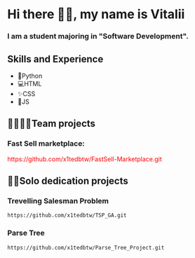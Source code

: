 # Hi there 🐱‍👤, my name is Vitalii
### I am a student majoring in "Software Development".

## Skills and Experience
* 🐍Python 
* 💻HTML
* ✨CSS
* 🧩JS

## 👨‍👩‍👧‍👦Team projects
### Fast Sell marketplace:
<p style="color: red;">https://github.com/x1tedbtw/FastSell-Marketplace.git</p> 

## 👨‍💻Solo dedication projects

### Trevelling Salesman Problem
```
https://github.com/x1tedbtw/TSP_GA.git
```

### Parse Tree
```
https://github.com/x1tedbtw/Parse_Tree_Project.git
```

